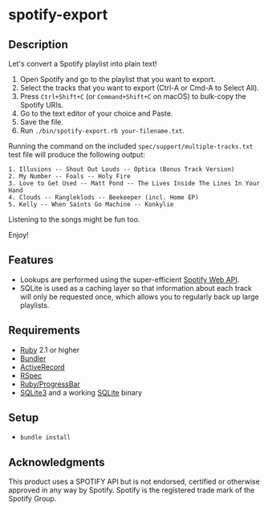 spotify-export
==============

Description
-----------
Let's convert a Spotify playlist into plain text!

1. Open Spotify and go to the playlist that you want to export.
2. Select the tracks that you want to export (Ctrl-A or Cmd-A to Select All).
3. Press `Ctrl+Shift+C` (or `Command+Shift+C` on macOS) to bulk-copy the Spotify URIs.
4. Go to the text editor of your choice and Paste.
5. Save the file.
6. Run `./bin/spotify-export.rb your-filename.txt`.

Running the command on the included `spec/support/multiple-tracks.txt` test file will produce the following output:

    1. Illusions -- Shout Out Louds -- Optica (Bonus Track Version)
    2. My Number -- Foals -- Holy Fire
    3. Love to Get Used -- Matt Pond -- The Lives Inside The Lines In Your Hand
    4. Clouds -- Rangleklods -- Beekeeper (incl. Home EP)
    5. Kelly -- When Saints Go Machine -- Konkylie

Listening to the songs might be fun too.

Enjoy!


Features
--------
* Lookups are performed using the super-efficient [Spotify Web API](https://developer.spotify.com/web-api/).
* SQLite is used as a caching layer so that information about each track will only be requested once, which allows you to regularly back up large playlists.


Requirements
------------
* [Ruby](http://www.ruby-lang.org/en/) 2.1 or higher
* [Bundler](http://gembundler.com/)
* [ActiveRecord](https://github.com/rails/rails/tree/master/activerecord)
* [RSpec](http://rspec.info/)
* [Ruby/ProgressBar](https://github.com/jfelchner/ruby-progressbar)
* [SQLite3](https://github.com/luislavena/sqlite3-ruby) and a working [SQLite](http://www.sqlite.org/) binary


Setup
-----
* `bundle install`


Acknowledgments
---------------
This product uses a SPOTIFY API but is not endorsed, certified or otherwise approved in any way by Spotify. Spotify is the registered trade mark of the Spotify Group.
